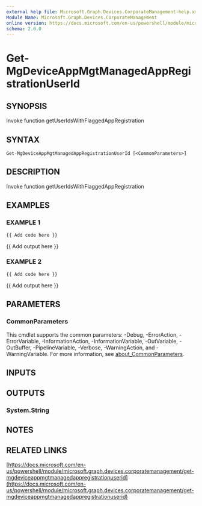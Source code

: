 ```yaml
---
external help file: Microsoft.Graph.Devices.CorporateManagement-help.xml
Module Name: Microsoft.Graph.Devices.CorporateManagement
online version: https://docs.microsoft.com/en-us/powershell/module/microsoft.graph.devices.corporatemanagement/get-mgdeviceappmgtmanagedappregistrationuserid
schema: 2.0.0
---
```


# Get-MgDeviceAppMgtManagedAppRegistrationUserId

## SYNOPSIS
Invoke function getUserIdsWithFlaggedAppRegistration

## SYNTAX

```
Get-MgDeviceAppMgtManagedAppRegistrationUserId [<CommonParameters>]
```

## DESCRIPTION
Invoke function getUserIdsWithFlaggedAppRegistration

## EXAMPLES

### EXAMPLE 1
```
{{ Add code here }}
```

{{ Add output here }}

### EXAMPLE 2
```
{{ Add code here }}
```

{{ Add output here }}

## PARAMETERS

### CommonParameters
This cmdlet supports the common parameters: -Debug, -ErrorAction, -ErrorVariable, -InformationAction, -InformationVariable, -OutVariable, -OutBuffer, -PipelineVariable, -Verbose, -WarningAction, and -WarningVariable. For more information, see [about_CommonParameters](http://go.microsoft.com/fwlink/?LinkID=113216).

## INPUTS

## OUTPUTS

### System.String
## NOTES

## RELATED LINKS

[https://docs.microsoft.com/en-us/powershell/module/microsoft.graph.devices.corporatemanagement/get-mgdeviceappmgtmanagedappregistrationuserid](https://docs.microsoft.com/en-us/powershell/module/microsoft.graph.devices.corporatemanagement/get-mgdeviceappmgtmanagedappregistrationuserid)

